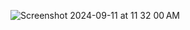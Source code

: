 ![Screenshot 2024-09-11 at 11 32 00 AM](https://github.com/user-attachments/assets/9b706acd-9fa3-41b4-b64d-a414ef12d8c6)
